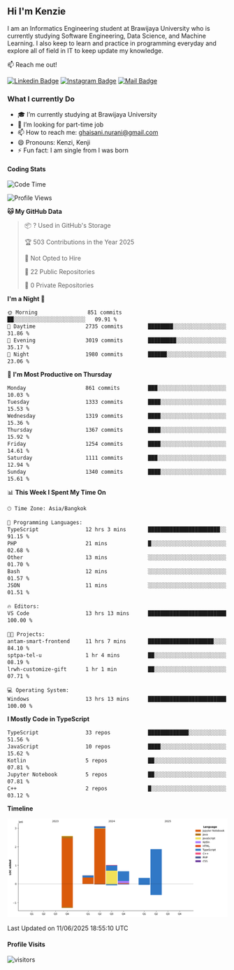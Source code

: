## Hi I'm Kenzie


I am an Informatics Engineering student at Brawijaya University who is currently studying Software Engineering, Data Science, and Machine Learning. I also keep to learn and practice in programming everyday and explore all of field in IT to keep update my knowledge.

:mailbox: Reach me out!

[![Linkedin Badge](https://img.shields.io/badge/-Kenzie_Taqiyassar-0e76a8?style=flat&labelColor=0e76a8&logo=linkedin&logoColor=white)](https://www.linkedin.com/in/kenzie-taqiyassar-37458b1aa/) 
[![Instagram Badge](https://img.shields.io/badge/-@__kenziehh_-e84393?style=flat&labelColor=e84393&logo=instagram&logoColor=white)](https://www.instagram.com/_kenziehh/) 
[![Mail Badge](https://img.shields.io/badge/-ghaisani.nurani-c0392b?style=flat&labelColor=c0392b&logo=gmail&logoColor=white)](mailto:ghaisani.nurani@gmail.com)

### What I currently Do

- 🎓 I’m currently studying at Brawijaya University
- 💼 I’m looking for part-time job
- 📫 How to reach me: ghaisani.nurani@gmail.com
- 😄 Pronouns: Kenzi, Kenji
- ⚡ Fun fact: I am single from I was born

#### Coding Stats
<!--START_SECTION:waka-->
![Code Time](http://img.shields.io/badge/Code%20Time-1%2C375%20hrs%2026%20mins-blue)

![Profile Views](http://img.shields.io/badge/Profile%20Views-0-blue)

**🐱 My GitHub Data** 

> 📦 ? Used in GitHub's Storage 
 > 
> 🏆 503 Contributions in the Year 2025
 > 
> 🚫 Not Opted to Hire
 > 
> 📜 22 Public Repositories 
 > 
> 🔑 0 Private Repositories 
 > 
**I'm a Night 🦉** 

```text
🌞 Morning                851 commits         ██░░░░░░░░░░░░░░░░░░░░░░░   09.91 % 
🌆 Daytime                2735 commits        ████████░░░░░░░░░░░░░░░░░   31.86 % 
🌃 Evening                3019 commits        █████████░░░░░░░░░░░░░░░░   35.17 % 
🌙 Night                  1980 commits        ██████░░░░░░░░░░░░░░░░░░░   23.06 % 
```
📅 **I'm Most Productive on Thursday** 

```text
Monday                   861 commits         ███░░░░░░░░░░░░░░░░░░░░░░   10.03 % 
Tuesday                  1333 commits        ████░░░░░░░░░░░░░░░░░░░░░   15.53 % 
Wednesday                1319 commits        ████░░░░░░░░░░░░░░░░░░░░░   15.36 % 
Thursday                 1367 commits        ████░░░░░░░░░░░░░░░░░░░░░   15.92 % 
Friday                   1254 commits        ████░░░░░░░░░░░░░░░░░░░░░   14.61 % 
Saturday                 1111 commits        ███░░░░░░░░░░░░░░░░░░░░░░   12.94 % 
Sunday                   1340 commits        ████░░░░░░░░░░░░░░░░░░░░░   15.61 % 
```


📊 **This Week I Spent My Time On** 

```text
🕑︎ Time Zone: Asia/Bangkok

💬 Programming Languages: 
TypeScript               12 hrs 3 mins       ███████████████████████░░   91.15 % 
PHP                      21 mins             █░░░░░░░░░░░░░░░░░░░░░░░░   02.68 % 
Other                    13 mins             ░░░░░░░░░░░░░░░░░░░░░░░░░   01.70 % 
Bash                     12 mins             ░░░░░░░░░░░░░░░░░░░░░░░░░   01.57 % 
JSON                     11 mins             ░░░░░░░░░░░░░░░░░░░░░░░░░   01.51 % 

🔥 Editors: 
VS Code                  13 hrs 13 mins      █████████████████████████   100.00 % 

🐱‍💻 Projects: 
antam-smart-frontend     11 hrs 7 mins       █████████████████████░░░░   84.10 % 
sptpa-tel-u              1 hr 4 mins         ██░░░░░░░░░░░░░░░░░░░░░░░   08.19 % 
lrwh-customize-gift      1 hr 1 min          ██░░░░░░░░░░░░░░░░░░░░░░░   07.71 % 

💻 Operating System: 
Windows                  13 hrs 13 mins      █████████████████████████   100.00 % 
```

**I Mostly Code in TypeScript** 

```text
TypeScript               33 repos            █████████████░░░░░░░░░░░░   51.56 % 
JavaScript               10 repos            ████░░░░░░░░░░░░░░░░░░░░░   15.62 % 
Kotlin                   5 repos             ██░░░░░░░░░░░░░░░░░░░░░░░   07.81 % 
Jupyter Notebook         5 repos             ██░░░░░░░░░░░░░░░░░░░░░░░   07.81 % 
C++                      2 repos             █░░░░░░░░░░░░░░░░░░░░░░░░   03.12 % 
```



**Timeline**

![Lines of Code chart](https://raw.githubusercontent.com/kenziehh/kenziehh/master/assets/bar_graph.png)


 Last Updated on 11/06/2025 18:55:10 UTC
<!--END_SECTION:waka-->


#### Profile Visits

![visitors](https://visitor-badge.glitch.me/badge?page_id=kenziehh.kenziehh)





